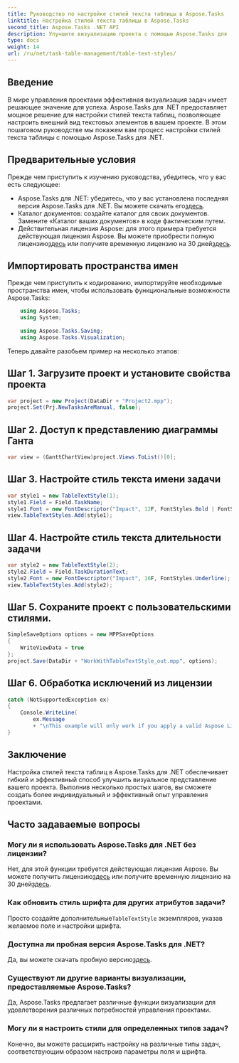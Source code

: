 ```yaml
---
title: Руководство по настройке стилей текста таблицы в Aspose.Tasks
linktitle: Настройка стилей текста таблицы в Aspose.Tasks
second_title: Aspose.Tasks .NET API
description: Улучшите визуализацию проекта с помощью Aspose.Tasks для .NET. Научитесь шаг за шагом настраивать стили текста таблицы. Повысьте эффективность и презентацию.
type: docs
weight: 14
url: /ru/net/task-table-management/table-text-styles/
---
```

## Введение
В мире управления проектами эффективная визуализация задач имеет решающее значение для успеха. Aspose.Tasks для .NET предоставляет мощное решение для настройки стилей текста таблиц, позволяющее настроить внешний вид текстовых элементов в вашем проекте. В этом пошаговом руководстве мы покажем вам процесс настройки стилей текста таблицы с помощью Aspose.Tasks для .NET.
## Предварительные условия
Прежде чем приступить к изучению руководства, убедитесь, что у вас есть следующее:
-  Aspose.Tasks для .NET: убедитесь, что у вас установлена последняя версия Aspose.Tasks для .NET. Вы можете скачать его[здесь](https://releases.aspose.com/tasks/net/).
- Каталог документов: создайте каталог для своих документов. Замените «Каталог ваших документов» в коде фактическим путем.
-  Действительная лицензия Aspose: для этого примера требуется действующая лицензия Aspose. Вы можете приобрести полную лицензию[здесь](https://purchase.aspose.com/buy) или получите временную лицензию на 30 дней[здесь](https://purchase.aspose.com/temporary-license/).
## Импортировать пространства имен
Прежде чем приступить к кодированию, импортируйте необходимые пространства имен, чтобы использовать функциональные возможности Aspose.Tasks:
```csharp
    using Aspose.Tasks;
    using System;
    
    using Aspose.Tasks.Saving;
    using Aspose.Tasks.Visualization;
```
Теперь давайте разобьем пример на несколько этапов:
## Шаг 1. Загрузите проект и установите свойства проекта
```csharp
var project = new Project(DataDir + "Project2.mpp");
project.Set(Prj.NewTasksAreManual, false);
```
## Шаг 2. Доступ к представлению диаграммы Ганта
```csharp
var view = (GanttChartView)project.Views.ToList()[0];
```
## Шаг 3. Настройте стиль текста имени задачи
```csharp
var style1 = new TableTextStyle(1);
style1.Field = Field.TaskName;
style1.Font = new FontDescriptor("Impact", 12F, FontStyles.Bold | FontStyles.Italic);
view.TableTextStyles.Add(style1);
```
## Шаг 4. Настройте стиль текста длительности задачи
```csharp
var style2 = new TableTextStyle(2);
style2.Field = Field.TaskDurationText;
style2.Font = new FontDescriptor("Impact", 16F, FontStyles.Underline);
view.TableTextStyles.Add(style2);
```
## Шаг 5. Сохраните проект с пользовательскими стилями.
```csharp
SimpleSaveOptions options = new MPPSaveOptions
{
    WriteViewData = true
};
project.Save(DataDir + "WorkWithTableTextStyle_out.mpp", options);
```
## Шаг 6. Обработка исключений из лицензии
```csharp
catch (NotSupportedException ex)
{
    Console.WriteLine(
        ex.Message
        + "\nThis example will only work if you apply a valid Aspose License. You can purchase a full license or get a 30-day temporary license from [Aspose](http://www.aspose.com/purchase/default.aspx).");
}
```
## Заключение
Настройка стилей текста таблиц в Aspose.Tasks для .NET обеспечивает гибкий и эффективный способ улучшить визуальное представление вашего проекта. Выполнив несколько простых шагов, вы сможете создать более индивидуальный и эффективный опыт управления проектами.
## Часто задаваемые вопросы
### Могу ли я использовать Aspose.Tasks для .NET без лицензии?
 Нет, для этой функции требуется действующая лицензия Aspose. Вы можете получить лицензию[здесь](https://purchase.aspose.com/buy) или получите временную лицензию на 30 дней[здесь](https://purchase.aspose.com/temporary-license/).
### Как обновить стиль шрифта для других атрибутов задачи?
 Просто создайте дополнительные`TableTextStyle` экземпляров, указав желаемое поле и настройки шрифта.
### Доступна ли пробная версия Aspose.Tasks для .NET?
 Да, вы можете скачать пробную версию[здесь](https://releases.aspose.com/).
### Существуют ли другие варианты визуализации, предоставляемые Aspose.Tasks?
Да, Aspose.Tasks предлагает различные функции визуализации для удовлетворения различных потребностей управления проектами.
### Могу ли я настроить стили для определенных типов задач?
Конечно, вы можете расширить настройку на различные типы задач, соответствующим образом настроив параметры поля и шрифта.